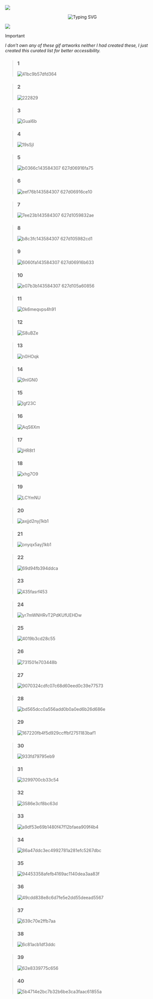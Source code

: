 <img src="https://github.com/user-attachments/assets/194028a6-a4aa-4cd1-a56f-b4d7e3da2eff"/>
<p align="center">
  
  <img src="https://readme-typing-svg.demolab.com?font=Press+Start+2P&size=30&letterSpacing=&duration=2000&pause=1000&color=F74E12&center=true&vCenter=true&repeat=false&width=435&height=50&lines=PIXEL+ART+GIFS" alt="Typing SVG" />
</p>

<img src="https://github.com/user-attachments/assets/194028a6-a4aa-4cd1-a56f-b4d7e3da2eff"/>

> [!IMPORTANT]
> _I don't own any of these gif artworks neither I had created these, I just created this curated list for better accessibility._


<!-- 1 -->
> ### 1
> ![41bc9b57dfd364](https://github.com/user-attachments/assets/4b2e233b-d247-4076-9850-17e16f9a6862)
<!-- 2 -->
> ### 2
> ![222829](https://github.com/user-attachments/assets/eba80995-c43b-4282-9058-cda308b42e67)
<!-- 3 -->
> ### 3
> ![Gual6b](https://github.com/user-attachments/assets/82eb3cb7-5258-41e2-a736-0aeee5b7fd3a)
<!-- 4 -->
> ### 4
> ![19sSjI](https://github.com/user-attachments/assets/db1f70a4-c525-4e6f-b55e-ac8fe4e991b8)
<!-- 5 -->
> ### 5
> ![b0366c143584307 627d06916fa75](https://github.com/user-attachments/assets/77748684-4cf2-4eb7-8188-678ffe93674f)
<!-- 6 -->
> ### 6
> ![eef76b143584307 627d06916ce10](https://github.com/user-attachments/assets/29cf9353-a43a-4750-bcf1-94fb6a17c9bb)
<!-- 7 -->
> ### 7
> ![7ee23b143584307 627d1059832ae](https://github.com/user-attachments/assets/f3563df6-be53-4aba-ba97-0066c985e09e)
<!-- 8 -->
> ### 8
> ![b8c3fc143584307 627d105982cd1](https://github.com/user-attachments/assets/a3dbaa0c-8162-45f0-893f-0b2c300e6b37)
<!-- 9 -->
> ### 9
> ![6060fa143584307 627d06916b633](https://github.com/user-attachments/assets/0da1985a-e647-4da0-b593-5cbb42a82864)
<!-- 10 -->
> ### 10
> ![e07b3b143584307 627d105a60856](https://github.com/user-attachments/assets/8c2e984e-29ee-4bdd-a991-3e1b2e401f1b)
<!-- 11 -->
> ### 11
> ![0k6meqvps4h91](https://github.com/user-attachments/assets/f2e5917a-b68e-402e-a9f5-61d1f28dd539)
<!-- 12 -->
> ### 12
> ![S8uBZe](https://github.com/user-attachments/assets/d31c35ba-9380-456f-b3d4-033fae26421e)
<!-- 13 -->
> ### 13
> ![n0HOqk](https://github.com/user-attachments/assets/f9ee9640-2428-4a16-bea3-320018b8ee93)
<!-- 14 -->
> ### 14
> ![9nlGN0](https://github.com/user-attachments/assets/fefcc40f-b2e2-4663-88ef-ff90d85dff60)
<!-- 15 -->
> ### 15
> ![Igf23C](https://github.com/user-attachments/assets/6bc848d6-c8fd-49e2-881b-d3407aa95d41)
<!-- 16 -->
> ### 16
> ![AqS6Xm](https://github.com/user-attachments/assets/df631917-e94a-4ca2-be80-0e64f774411a)
<!-- 17 -->
> ### 17
> ![jHR8t1](https://github.com/user-attachments/assets/b67b134f-d988-4807-b61e-666b779a321b)
<!-- 18 -->
> ### 18
> ![xhg7O9](https://github.com/user-attachments/assets/dc7c289a-5913-4da1-9d91-3800c5adb2be)
<!-- 19 -->
> ### 19
> ![LCYmNU](https://github.com/user-attachments/assets/990e247d-43ff-4aa0-9e03-656407581558)
<!-- 20 -->
> ### 20
> ![axjjd2nyj1kb1](https://github.com/user-attachments/assets/7bb05f47-9de9-4442-9499-db0cf9e75585)
<!-- 21 -->
> ### 21
> ![onyqx5ayj1kb1](https://github.com/user-attachments/assets/03557315-3a10-4bfd-887a-e4f982e0e61d)
<!-- 22 -->
> ### 22
> ![69d94fb394ddca](https://github.com/user-attachments/assets/7884a2ec-5cb2-4ed0-ae38-91071b8c2357)
<!-- 23 -->
> ### 23
> ![435fasrf453](https://github.com/user-attachments/assets/29d95133-e595-483e-b354-4eca0332f27a)
<!-- 24 -->
> ### 24
> ![yr7mWNHRvT2PdKUfUEHDw](https://github.com/user-attachments/assets/5ae67440-3cd6-4183-b803-693dc42c71ec)
<!-- 25 -->
> ### 25
> ![4019b3cd28c55](https://github.com/user-attachments/assets/021eb644-df00-4f32-af39-53187c953d71)
<!-- 26 -->
> ### 26
> ![731501e703448b](https://github.com/user-attachments/assets/a7541284-fde4-4acb-9ac2-f95ba078cd60)
<!-- 27 -->
> ### 27
> ![9070324cdfc07c68d60eed0c39e77573](https://github.com/user-attachments/assets/a7605427-fa69-416f-85ec-955ea51490c1)
<!-- 28 -->
> ### 28
> ![bd565dcc0a556add0b0a0ed6b26d686e](https://github.com/user-attachments/assets/81246bf0-4911-430b-b71e-55a5d0c8b739)
<!-- 29 -->
> ### 29
> ![167220fb4f5d929ccffbf2751183baf1](https://github.com/user-attachments/assets/1cf2b733-d498-4228-8a8d-d7f3e9a3bacd)
<!-- 30 -->
> ### 30
> ![933fd79795eb9](https://github.com/user-attachments/assets/b78eb541-830d-483e-aa67-d2153e9ea25f)
<!-- 31 -->
> ### 31
> ![3299700cb33c54](https://github.com/user-attachments/assets/8468d735-f960-4e94-9908-15e784481fd1)
<!-- 32 -->
> ### 32
> ![3586e3cf8bc63d](https://github.com/user-attachments/assets/225d5096-294a-452d-849e-78053485ee6b)
<!-- 33 -->
> ### 33
> ![a9df53e69b1480f47f12bfaea909f4b4](https://github.com/user-attachments/assets/62241bd7-4afc-42d4-b4ba-6f6c23a22cc7)
<!-- 34 -->
> ### 34
> ![86a47ddc3ec4992781a281efc5267dbc](https://github.com/user-attachments/assets/4aab6266-857e-4228-b35f-87d3a0715873)
<!-- 35 -->
> ### 35
> ![94453358afefb4169ac1140dea3aa83f](https://github.com/user-attachments/assets/e3b5e1fe-0b4c-47d6-b21f-1fe4d2023556)

<!-- 36 -->
> ### 36
> ![49cdd838e8c6d7fe5e2dd55deead5567](https://github.com/user-attachments/assets/cc2ef335-8ecb-4510-8962-adc03ac2821b)

<!-- 37 -->
> ### 37
> ![639c70e2ffb7aa](https://github.com/user-attachments/assets/2cdc8ffd-e421-4a90-af50-36467aaa6bad)

<!-- 38 -->
> ### 38
> ![6c81acb1df3ddc](https://github.com/user-attachments/assets/e64b1d8e-bf8a-4630-a62b-80475ba69f26)

<!-- 39 -->
> ### 39
> ![62e8339775c656](https://github.com/user-attachments/assets/8af87fe1-ec83-468a-a2ba-d133747e841c)

<!-- 40 -->
> ### 40
> ![5b4714e2bc7b32b6be3ca3faac61855a](https://github.com/user-attachments/assets/4d90ab2e-a862-4020-8fcb-bb9d3981310a)




